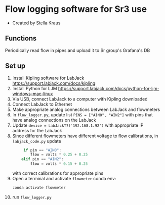 # Flow logging software for Sr3 use
- Created by Stella Kraus

## Functions
Periodically read flow in pipes and upload it to Sr group's Grafana's DB

## Set up
1. Install Kipling software for LabJack https://support.labjack.com/docs/kipling
2. Install Python for LJM https://support.labjack.com/docs/python-for-ljm-windows-mac-linux
3. Via USB, connect LabJack to a computer with Kipling downloaded 
4. Connect LabJack to Ethernet
5. Make appropriate analog connections between LabJack and flowmeters
6. In `flow_logger.py`, update list `PINS = ["AIN0", "AIN2"]` with pins that have analog connections on the LabJack
7. Update `device = LabJackT7('192.168.1.92')` with appropriate IP address for the LabJack
8. Since different flowmeters have different voltage to flow calibrations, in `labjack_code.py` update
    ```python
         if pin == "AIN0":
            flow = volts * 0.25 + 0.25
        elif pin == "AIN2":
            flow = volts * 0.15 + 0.25
    ```
    with correct calibrations for appropriate pins
9. Open a terminal and activate `flowmeter` conda env:
    ```bash
    conda activate flowmeter
    ```
10. run `flow_logger.py`

